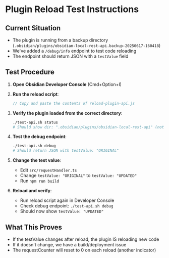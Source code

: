 # Plugin Reload Test Instructions

## Current Situation
- The plugin is running from a backup directory (`.obsidian/plugins/obsidian-local-rest-api.backup-20250617-160418`)
- We've added a `/debug/info` endpoint to test code reloading
- The endpoint should return JSON with a `testValue` field

## Test Procedure

1. **Open Obsidian Developer Console** (Cmd+Option+I)

2. **Run the reload script**:
   ```javascript
   // Copy and paste the contents of reload-plugin-api.js
   ```

3. **Verify the plugin loaded from the correct directory**:
   ```bash
   ./test-api.sh status
   # Should show dir: ".obsidian/plugins/obsidian-local-rest-api" (not backup)
   ```

4. **Test the debug endpoint**:
   ```bash
   ./test-api.sh debug
   # Should return JSON with testValue: "ORIGINAL"
   ```

5. **Change the test value**:
   - Edit `src/requestHandler.ts`
   - Change `testValue: "ORIGINAL"` to `testValue: "UPDATED"`
   - Run `npm run build`

6. **Reload and verify**:
   - Run reload script again in Developer Console
   - Check debug endpoint: `./test-api.sh debug`
   - Should now show `testValue: "UPDATED"`

## What This Proves
- If the testValue changes after reload, the plugin IS reloading new code
- If it doesn't change, we have a build/deployment issue
- The requestCounter will reset to 0 on each reload (another indicator)